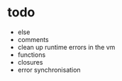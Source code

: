 # todo

- else
- comments
- clean up runtime errors in the vm
- functions
- closures
- error synchronisation
